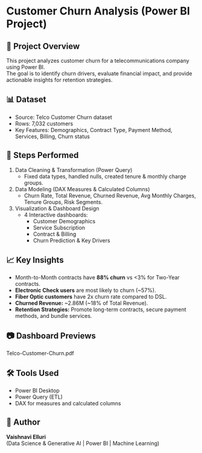 #  Customer Churn Analysis (Power BI Project)

## 📌 Project Overview
This project analyzes customer churn for a telecommunications company using Power BI.  
The goal is to identify churn drivers, evaluate financial impact, and provide actionable insights for retention strategies.

## 📊 Dataset
- Source: Telco Customer Churn dataset  
- Rows: 7,032 customers  
- Key Features: Demographics, Contract Type, Payment Method, Services, Billing, Churn status

## 🔧 Steps Performed
1. Data Cleaning & Transformation (Power Query)  
   - Fixed data types, handled nulls, created tenure & monthly charge groups.  
2. Data Modeling (DAX Measures & Calculated Columns)  
   - Churn Rate, Total Revenue, Churned Revenue, Avg Monthly Charges, Tenure Groups, Risk Segments.  
3. Visualization & Dashboard Design  
   - 4 Interactive dashboards:  
     - Customer Demographics  
     - Service Subscription  
     - Contract & Billing  
     - Churn Prediction & Key Drivers  

## 📈 Key Insights
- Month-to-Month contracts have **88% churn** vs <3% for Two-Year contracts.  
- **Electronic Check users** are most likely to churn (~57%).  
- **Fiber Optic customers** have 2x churn rate compared to DSL.  
- **Churned Revenue:** ~2.86M (~18% of Total Revenue).  
- **Retention Strategies:** Promote long-term contracts, secure payment methods, and bundle services.

## 📷 Dashboard Previews
Telco-Customer-Churn.pdf

## 🛠 Tools Used
- Power BI Desktop  
- Power Query (ETL)  
- DAX for measures and calculated columns  

## 📌 Author
**Vaishnavi Elluri**  
(Data Science & Generative AI | Power BI | Machine Learning)

